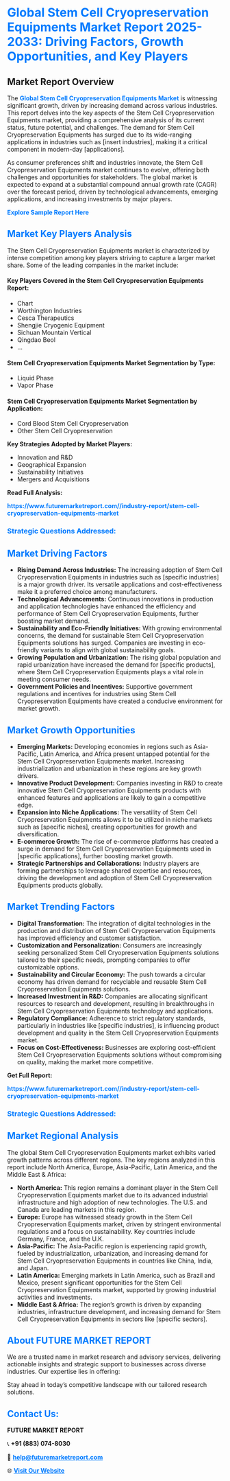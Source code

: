 <h1 style="color: #007BFF;">Global Stem Cell Cryopreservation Equipments Market Report 2025-2033: Driving Factors, Growth Opportunities, and Key Players</h1>

<section id="overview">
<h2>Market Report Overview</h2>
<p>The <a href="https://www.futuremarketreport.com//industry-report/stem-cell-cryopreservation-equipments-market" style="color: #007BFF; text-decoration: none;"><strong>Global Stem Cell Cryopreservation Equipments Market</strong></a> is witnessing significant growth, driven by increasing demand across various industries. This report delves into the key aspects of the Stem Cell Cryopreservation Equipments market, providing a comprehensive analysis of its current status, future potential, and challenges. The demand for Stem Cell Cryopreservation Equipments has surged due to its wide-ranging applications in industries such as [insert industries], making it a critical component in modern-day [applications].</p>
<p>As consumer preferences shift and industries innovate, the Stem Cell Cryopreservation Equipments market continues to evolve, offering both challenges and opportunities for stakeholders. The global market is expected to expand at a substantial compound annual growth rate (CAGR) over the forecast period, driven by technological advancements, emerging applications, and increasing investments by major players.</p>
</section>

<section id="overview">
<p><a href="https://www.futuremarketreport.com//request-sample/reportId=91182" style="color: #007BFF; text-decoration: none;"><strong>Explore Sample Report Here</strong></a></p>
</section>

<section id="key-players">
<h2 style="color: #007BFF;">Market Key Players Analysis</h2>
<p>The Stem Cell Cryopreservation Equipments market is characterized by intense competition among key players striving to capture a larger market share. Some of the leading companies in the market include:</p>
<h4>Key Players Covered in the Stem Cell Cryopreservation Equipments Report:</h4>
<ul><li>Chart</li><li>Worthington Industries</li><li>Cesca Therapeutics</li><li>Shengjie Cryogenic Equipment</li><li>Sichuan Mountain Vertical</li><li>Qingdao Beol</li><li>...</li></ul>
<h4>Stem Cell Cryopreservation Equipments Market Segmentation by Type:</h4>
<ul><li>Liquid Phase</li><li>Vapor Phase</li></ul>

<h4>Stem Cell Cryopreservation Equipments Market Segmentation by Application:</h4>
<ul><li>Cord Blood Stem Cell Cryopreservation</li><li>Other Stem Cell Cryopreservation</li></ul>
<p><strong>Key Strategies Adopted by Market Players:</strong></p>
<ul>
<li>Innovation and R&D</li>
<li>Geographical Expansion</li>
<li>Sustainability Initiatives</li>
<li>Mergers and Acquisitions</li>
</ul>
</section>

<section>
<p><strong>Read Full Analysis: </strong></p><a href="https://www.futuremarketreport.com//industry-report/stem-cell-cryopreservation-equipments-market" style="color: #007BFF; text-decoration: none;"><strong>https://www.futuremarketreport.com//industry-report/stem-cell-cryopreservation-equipments-market</strong></a>
<h3 style="color: #007BFF;">Strategic Questions Addressed:</h3>
</section>

<section id="driving-factors">
<h2 style="color: #007BFF;">Market Driving Factors</h2>
<ul>
<li><strong>Rising Demand Across Industries:</strong> The increasing adoption of Stem Cell Cryopreservation Equipments in industries such as [specific industries] is a major growth driver. Its versatile applications and cost-effectiveness make it a preferred choice among manufacturers.</li>
<li><strong>Technological Advancements:</strong> Continuous innovations in production and application technologies have enhanced the efficiency and performance of Stem Cell Cryopreservation Equipments, further boosting market demand.</li>
<li><strong>Sustainability and Eco-Friendly Initiatives:</strong> With growing environmental concerns, the demand for sustainable Stem Cell Cryopreservation Equipments solutions has surged. Companies are investing in eco-friendly variants to align with global sustainability goals.</li>
<li><strong>Growing Population and Urbanization:</strong> The rising global population and rapid urbanization have increased the demand for [specific products], where Stem Cell Cryopreservation Equipments plays a vital role in meeting consumer needs.</li>
<li><strong>Government Policies and Incentives:</strong> Supportive government regulations and incentives for industries using Stem Cell Cryopreservation Equipments have created a conducive environment for market growth.</li>
</ul>
</section>

<section id="growth-opportunities">
<h2 style="color: #007BFF;">Market Growth Opportunities</h2>
<ul>
<li><strong>Emerging Markets:</strong> Developing economies in regions such as Asia-Pacific, Latin America, and Africa present untapped potential for the Stem Cell Cryopreservation Equipments market. Increasing industrialization and urbanization in these regions are key growth drivers.</li>
<li><strong>Innovative Product Development:</strong> Companies investing in R&D to create innovative Stem Cell Cryopreservation Equipments products with enhanced features and applications are likely to gain a competitive edge.</li>
<li><strong>Expansion into Niche Applications:</strong> The versatility of Stem Cell Cryopreservation Equipments allows it to be utilized in niche markets such as [specific niches], creating opportunities for growth and diversification.</li>
<li><strong>E-commerce Growth:</strong> The rise of e-commerce platforms has created a surge in demand for Stem Cell Cryopreservation Equipments used in [specific applications], further boosting market growth.</li>
<li><strong>Strategic Partnerships and Collaborations:</strong> Industry players are forming partnerships to leverage shared expertise and resources, driving the development and adoption of Stem Cell Cryopreservation Equipments products globally.</li>
</ul>
</section>

<section id="trending-factors">
<h2 style="color: #007BFF;">Market Trending Factors</h2>
<ul>
<li><strong>Digital Transformation:</strong> The integration of digital technologies in the production and distribution of Stem Cell Cryopreservation Equipments has improved efficiency and customer satisfaction.</li>
<li><strong>Customization and Personalization:</strong> Consumers are increasingly seeking personalized Stem Cell Cryopreservation Equipments solutions tailored to their specific needs, prompting companies to offer customizable options.</li>
<li><strong>Sustainability and Circular Economy:</strong> The push towards a circular economy has driven demand for recyclable and reusable Stem Cell Cryopreservation Equipments solutions.</li>
<li><strong>Increased Investment in R&D:</strong> Companies are allocating significant resources to research and development, resulting in breakthroughs in Stem Cell Cryopreservation Equipments technology and applications.</li>
<li><strong>Regulatory Compliance:</strong> Adherence to strict regulatory standards, particularly in industries like [specific industries], is influencing product development and quality in the Stem Cell Cryopreservation Equipments market.</li>
<li><strong>Focus on Cost-Effectiveness:</strong> Businesses are exploring cost-efficient Stem Cell Cryopreservation Equipments solutions without compromising on quality, making the market more competitive.</li>
</ul>
</section>

<section>
<p><strong>Get Full Report: </strong></p><a href="https://www.futuremarketreport.com//industry-report/stem-cell-cryopreservation-equipments-market" style="color: #007BFF; text-decoration: none;"><strong>https://www.futuremarketreport.com//industry-report/stem-cell-cryopreservation-equipments-market</strong></a>
<h3 style="color: #007BFF;">Strategic Questions Addressed:</h3>
</section>


<section id="regional-analysis">
<h2 style="color: #007BFF;">Market Regional Analysis</h2>
<p>The global Stem Cell Cryopreservation Equipments market exhibits varied growth patterns across different regions. The key regions analyzed in this report include North America, Europe, Asia-Pacific, Latin America, and the Middle East & Africa:</p>
<ul>
<li><strong>North America:</strong> This region remains a dominant player in the Stem Cell Cryopreservation Equipments market due to its advanced industrial infrastructure and high adoption of new technologies. The U.S. and Canada are leading markets in this region.</li>
<li><strong>Europe:</strong> Europe has witnessed steady growth in the Stem Cell Cryopreservation Equipments market, driven by stringent environmental regulations and a focus on sustainability. Key countries include Germany, France, and the U.K.</li>
<li><strong>Asia-Pacific:</strong> The Asia-Pacific region is experiencing rapid growth, fueled by industrialization, urbanization, and increasing demand for Stem Cell Cryopreservation Equipments in countries like China, India, and Japan.</li>
<li><strong>Latin America:</strong> Emerging markets in Latin America, such as Brazil and Mexico, present significant opportunities for the Stem Cell Cryopreservation Equipments market, supported by growing industrial activities and investments.</li>
<li><strong>Middle East & Africa:</strong> The region’s growth is driven by expanding industries, infrastructure development, and increasing demand for Stem Cell Cryopreservation Equipments in sectors like [specific sectors].</li>
</ul>
</section>

<footer>
<h2 style="color: #007BFF;">About FUTURE MARKET REPORT</h2>
<p>We are a trusted name in market research and advisory services, delivering actionable insights and strategic support to businesses across diverse industries. Our expertise lies in offering:</p>

<p>Stay ahead in today’s competitive landscape with our tailored research solutions.</p>

<h2 style="color: #007BFF;">Contact Us:</h2>
<p><strong>FUTURE MARKET REPORT</strong></p>
<p>📞 <strong>+91 (883) 074-8030</strong></p>
<p>📧 <strong><a href="mailto:help@futuremarketreport.com" style="color: #007BFF;">help@futuremarketreport.com</a></strong></p>
<p>🌐 <strong><a href="https://www.futuremarketreport.com/" style="color: #007BFF;">Visit Our Website</a></strong></p>
</footer>